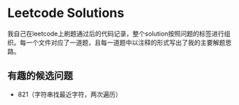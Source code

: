 # Leetcode Solutions
我自己在leetcode上刷题通过后的代码记录，整个solution按照问题的标签进行组织。每一个文件对应了一道题，且每一道题中以注释的形式写出了我的主要解题思路。

## 有趣的候选问题
+ 821（字符串找最近字符，两次遍历）
